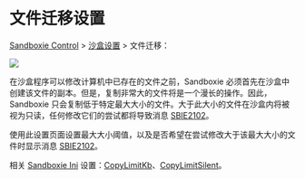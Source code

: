 # 文件迁移设置

[Sandboxie Control](SandboxieControl.md) > [沙盒设置](SandboxSettings.md) > 文件迁移：

![](../Media/FileMigrationSettings.png)

在沙盒程序可以修改计算机中已存在的文件之前，Sandboxie 必须首先在沙盒中创建该文件的副本。但是，复制非常大的文件将是一个漫长的操作。因此，Sandboxie 只会复制低于特定最大大小的文件。大于此大小的文件在沙盒内将被视为只读，任何修改它们的尝试都将导致消息 [SBIE2102](SBIE2102.md)。

使用此设置页面设置最大大小阈值，以及是否希望在尝试修改大于该最大大小的文件时显示消息 [SBIE2102](SBIE2102.md)。

相关 [Sandboxie Ini](SandboxieIni.md) 设置：[CopyLimitKb](CopyLimitKb.md)、[CopyLimitSilent](CopyLimitSilent.md)。 